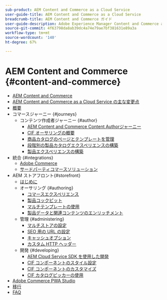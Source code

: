 ```yaml
---
sub-product: AEM Content and Commerce as a Cloud Service
user-guide-title: AEM Content and Commerce as a Cloud Service
breadcrumb-title: AEM Content and Commerce ガイド
user-guide-description: Adobe Experience Manager Content and Commerce as a Cloud Service の使用方法と管理方法について説明します。
source-git-commit: 4f63798da8ab39dc4a74e79ae7bf381631e89a3a
workflow-type: tm+mt
source-wordcount: '140'
ht-degree: 67%

---
```



# AEM Content and Commerce {#content-and-commerce}

+ [AEM Content and Commerce](/help/commerce-cloud/home.md)
+ [AEM Content and Commerce as a Cloud Service の主な変更点](changes.md)
+ [概要](introduction.md)
+ コマースジャーニー {#journeys}
   + コンテンツ作成者ジャーニー {#author}
      + [AEM Content and Commerce Content Authorジャーニー](/help/commerce-cloud/commerce-journeys/aem-commerce-content-author/overview.md)
      + [CIF オーサリングの概要](/help/commerce-cloud/commerce-journeys/aem-commerce-content-author/getting-started.md)
      + [商品カタログのページとテンプレートを管理](/help/commerce-cloud/commerce-journeys/aem-commerce-content-author/catalog-templates.md)
      + [段階別の製品カタログエクスペリエンスの構築](/help/commerce-cloud/commerce-journeys/aem-commerce-content-author/staged-catalog.md)
      + [製品エクスペリエンスの構築](/help/commerce-cloud/commerce-journeys/aem-commerce-content-author/product-experience-management.md)
+ 統合 {#integrations}
   + [Adobe Commerce](integrating/magento.md)
   + [サードパーティコマースソリューション](integrating/third-party.md)
+ AEM ストアフロント{#storefront}
   + [はじめに](getting-started.md)
   + オーサリング {#authoring}
      + [コマースエクスペリエンス](authoring/authoring-commerce-experiences.md)
      + [製品コックピット](authoring/product-cockpit.md)
      + [マルチテンプレートの使用](authoring/multi-template-usage.md)
      + [製品データと関連コンテンツのエンリッチメント](authoring/enrich-product-associated-content.md)
   + 管理 {#administering}
      + [マルチストアの設定](configuring/multi-store-setup.md)
      + [SEO 用の URL の設定](configuring/advanced-url-configuration.md)
      + [キャッシュオプション](configuring/caching.md)
      + [カスタム HTTP ヘッダー](/help/commerce-cloud/configuring/custom-http-headers.md)
   + 開発 {#developing}
      + [AEM Cloud Service SDK を使用した開発](develop.md)
      + [CIF コンポーネントのスタイル設定](customizing/style-cif-component.md)
      + [CIF コンポーネントのカスタマイズ](customizing/customize-cif-components.md)
      + [CIF カタログピッカーの使用](customizing/use-cif-pickers.md)
+ [Adobe Commerce PWA Studio](/help/commerce-cloud/pwa-studio/getting-started.md)
+ [移行](migration.md)
+ [FAQ](faq.md)
